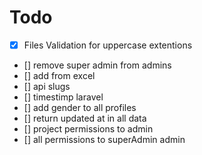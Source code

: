 # Todo

- [x] Files Validation for uppercase extentions 
- [] remove super admin from admins
- [] add from excel
- [] api slugs
- [] timestimp laravel
- [] add gender to all profiles
- [] return updated at in all data
- [] project permissions to admin
- [] all permissions to superAdmin admin

